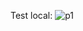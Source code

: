 Test local:
![p1](https://github.com/AmineELBAZI/tp_jenkins/assets/118601511/d20a249a-6aba-4191-826d-5f1b6e51cfe1)
